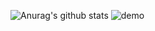 
![Anurag's github stats](https://github-readme-stats.vercel.app/api?username=CynicKimi&show_icons=true)
![demo]( https://visitor-badge.glitch.me/badge?page_id=779e9065-9e8c-4364-8c3d-3f2416fa403a)

<!--
**CynicKimi/CynicKimi** is a ✨ _special_ ✨ repository because its `README.md` (this file) appears on your GitHub profile.

Here are some ideas to get you started:

- 🔭 I’m currently working on ...
- 🌱 I’m currently learning ...
- 👯 I’m looking to collaborate on ...
- 🤔 I’m looking for help with ...
- 💬 Ask me about ...
- 📫 How to reach me: ...
- 😄 Pronouns: ...
- ⚡ Fun fact: ...
-->
